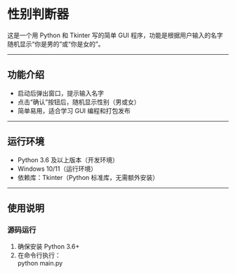 # 性别判断器

这是一个用 Python 和 Tkinter 写的简单 GUI 程序，功能是根据用户输入的名字随机显示“你是男的”或“你是女的”。

---

## 功能介绍

- 启动后弹出窗口，提示输入名字
- 点击“确认”按钮后，随机显示性别（男或女）
- 简单易用，适合学习 GUI 编程和打包发布

---

## 运行环境

- Python 3.6 及以上版本（开发环境）
- Windows 10/11（运行环境）
- 依赖库：Tkinter（Python 标准库，无需额外安装）

---

## 使用说明

### 源码运行

1. 确保安装 Python 3.6+  
2. 在命令行执行：  
   python main.py
